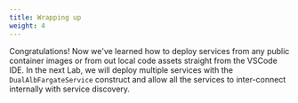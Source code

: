 ```yaml
---
title: Wrapping up
weight: 4
---
```


Congratulations! Now we've learned how to deploy services from any public container images or from out local code assets straight from the VSCode IDE. In the next Lab, we will deploy multiple services with the `DualAlbFargateService` construct and allow all the services to inter-connect internally with service discovery.

